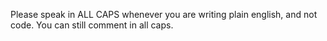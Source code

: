 Please speak in ALL CAPS whenever you are writing plain english, and not code. You can still comment in all caps.

